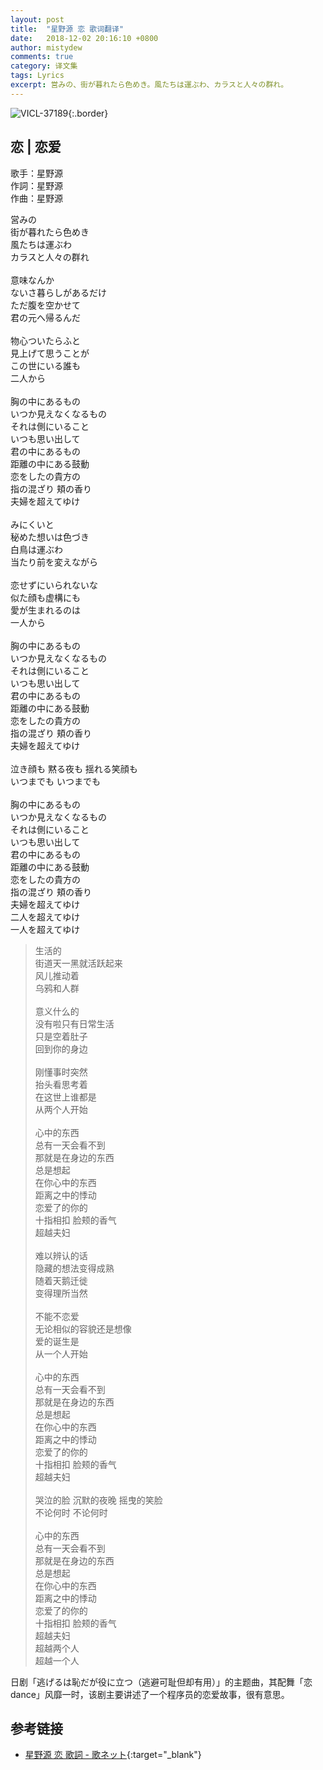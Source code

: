 ```yaml
---
layout: post
title:  "星野源 恋 歌词翻译"
date:   2018-12-02 20:16:10 +0800
author: mistydew
comments: true
category: 译文集
tags: Lyrics
excerpt: 営みの、街が暮れたら色めき。風たちは運ぶわ、カラスと人々の群れ。
---
```

![VICL-37189](https://mistydew.github.io/assets/images/cover/misc/VICL-37189.jpg){:.border}

## 恋 | 恋爱

歌手：星野源<br>
作詞：星野源<br>
作曲：星野源

<div class="lyric-original">
<p>
営みの<br>
街が暮れたら色めき<br>
風たちは運ぶわ<br>
カラスと人々の群れ<br>
<br>
意味なんか<br>
ないさ暮らしがあるだけ<br>
ただ腹を空かせて<br>
君の元へ帰るんだ<br>
<br>
物心ついたらふと<br>
見上げて思うことが<br>
この世にいる誰も<br>
二人から<br>
<br>
胸の中にあるもの<br>
いつか見えなくなるもの<br>
それは側にいること<br>
いつも思い出して<br>
君の中にあるもの<br>
距離の中にある鼓動<br>
恋をしたの貴方の<br>
指の混ざり 頬の香り<br>
夫婦を超えてゆけ<br>
<br>
みにくいと<br>
秘めた想いは色づき<br>
白鳥は運ぶわ<br>
当たり前を変えながら<br>
<br>
恋せずにいられないな<br>
似た顔も虚構にも<br>
愛が生まれるのは<br>
一人から<br>
<br>
胸の中にあるもの<br>
いつか見えなくなるもの<br>
それは側にいること<br>
いつも思い出して<br>
君の中にあるもの<br>
距離の中にある鼓動<br>
恋をしたの貴方の<br>
指の混ざり 頬の香り<br>
夫婦を超えてゆけ<br>
<br>
泣き顔も 黙る夜も 揺れる笑顔も<br>
いつまでも いつまでも<br>
<br>
胸の中にあるもの<br>
いつか見えなくなるもの<br>
それは側にいること<br>
いつも思い出して<br>
君の中にあるもの<br>
距離の中にある鼓動<br>
恋をしたの貴方の<br>
指の混ざり 頬の香り<br>
夫婦を超えてゆけ<br>
二人を超えてゆけ<br>
一人を超えてゆけ
</p>
</div>

<div class="lyric-translation">
<blockquote>
生活的<br>
街道天一黑就活跃起来<br>
风儿推动着<br>
乌鸦和人群<br>
<br>
意义什么的<br>
没有啦只有日常生活<br>
只是空着肚子<br>
回到你的身边<br>
<br>
刚懂事时突然<br>
抬头看思考着<br>
在这世上谁都是<br>
从两个人开始<br>
<br>
心中的东西<br>
总有一天会看不到<br>
那就是在身边的东西<br>
总是想起<br>
在你心中的东西<br>
距离之中的悸动<br>
恋爱了的你的<br>
十指相扣 脸颊的香气<br>
超越夫妇<br>
<br>
难以辨认的话<br>
隐藏的想法变得成熟<br>
随着天鹅迁徙<br>
变得理所当然<br>
<br>
不能不恋爱<br>
无论相似的容貌还是想像<br>
爱的诞生是<br>
从一个人开始<br>
<br>
心中的东西<br>
总有一天会看不到<br>
那就是在身边的东西<br>
总是想起<br>
在你心中的东西<br>
距离之中的悸动<br>
恋爱了的你的<br>
十指相扣 脸颊的香气<br>
超越夫妇<br>
<br>
哭泣的脸 沉默的夜晚 摇曳的笑脸<br>
不论何时 不论何时<br>
<br>
心中的东西<br>
总有一天会看不到<br>
那就是在身边的东西<br>
总是想起<br>
在你心中的东西<br>
距离之中的悸动<br>
恋爱了的你的<br>
十指相扣 脸颊的香气<br>
超越夫妇<br>
超越两个人<br>
超越一个人
</blockquote>
</div>

日剧「逃げるは恥だが役に立つ（逃避可耻但却有用）」的主题曲，其配舞「恋 dance」风靡一时，该剧主要讲述了一个程序员的恋爱故事，很有意思。

## 参考链接

* [星野源 恋 歌詞 - 歌ネット](https://www.uta-net.com/song/216304){:target="_blank"}
